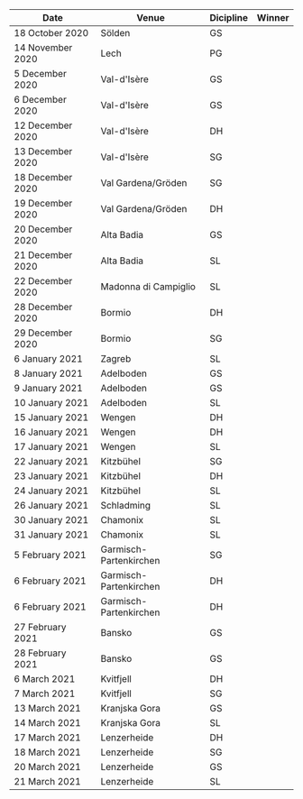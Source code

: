 Date | Venue | Dicipline | Winner 
--- | --- | --- | ---
18 October 2020 | Sölden | GS | 
14 November 2020 | Lech | PG | 
5 December 2020 | Val-d'Isère | GS | 
6 December 2020 | Val-d'Isère | GS | 
12 December 2020 | Val-d'Isère | DH | 
13 December 2020 | Val-d'Isère | SG | 
18 December 2020 | Val Gardena/Gröden | SG | 
19 December 2020 | Val Gardena/Gröden | DH | 
20 December 2020 | Alta Badia | GS | 
21 December 2020 | Alta Badia | SL | 
22 December 2020 | Madonna di Campiglio | SL | 
28 December 2020 | Bormio | DH | 
29 December 2020 | Bormio | SG | 
6 January 2021 | Zagreb | SL | 
8 January 2021 | Adelboden | GS | 
9 January 2021 | Adelboden | GS | 
10 January 2021 | Adelboden | SL | 
15 January 2021 | Wengen | DH | 
16 January 2021 | Wengen | DH | 
17 January 2021 | Wengen | SL | 
22 January 2021 | Kitzbühel | SG | 
23 January 2021 | Kitzbühel | DH | 
24 January 2021 | Kitzbühel | SL | 
26 January 2021 | Schladming | SL | 
30 January 2021 | Chamonix | SL | 
31 January 2021 | Chamonix | SL | 
5 February 2021 | Garmisch-Partenkirchen | SG | 
6 February 2021 | Garmisch-Partenkirchen | DH | 
6 February 2021 | Garmisch-Partenkirchen | DH | 
27 February 2021 | Bansko | GS | 
28 February 2021 | Bansko | GS | 
6 March 2021 | Kvitfjell | DH | 
7 March 2021 | Kvitfjell | SG | 
13 March 2021 | Kranjska Gora | GS | 
14 March 2021 | Kranjska Gora | SL | 
17 March 2021 | Lenzerheide | DH | 
18 March 2021 | Lenzerheide | SG | 
20 March 2021 | Lenzerheide | GS | 
21 March 2021 | Lenzerheide | SL | 
